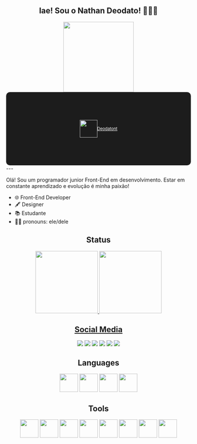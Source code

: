 <section class="Box-One">
    <h1 align="center">
        Iae! Sou o Nathan Deodato! 👨🏿‍💻
    </h1>
    <section style=" display: flex; justify-content: center;">
        <img src="/Deodatont/Icons/BitMoji%20-%20NathanDeodato.png" style="width: 20vw;"></img>
    </section>
    <section style="height: 5vh; background-color: #1c1c1c; display: flex; justify-content: center; align-items: center; border-radius: 10px;">
        <img src="/Deodatont/Icons/world-wide-web.png" style="width: 5vw;"></img>
        <a href="https://nathandeodato.netlify.app/" style="color: #FFFFFF; font-size: 0.8em;">Deodatont
        </a>
    </section>
    ---
    <p>
        Olá! Sou um programador junior Front-End em desenvolvimento. Estar em constante aprendizado e evolução é minha paixão! 
    </p>
    <ul>
        <li>🌐 Front-End Developer</li>
        <li>🖋 Designer</li>
        <li>📚 Estudante</li>
        <li>🖖🏿 pronouns: ele/dele</li>
    </ul>
</section>

<h2 align="center">Status</h2>
<section class="Box-Two" align="center">
    <a href="https://github.com/NathanDeodato">
    <img height="170vh" src="https://github-readme-stats.vercel.app/api?username=NathanDeodato&show_icons=true&theme=tokyonight&include_all_commits=true&count_private=true&hide_border=true&border_radius=30px"/>
    <img height="170vh" src="https://github-readme-stats.vercel.app/api/top-langs/?username=NathanDeodato&layout=compact&langs_count=7&theme=tokyonight&hide_border=true&border_radius=20px"/>
</section>

<h2 align="center">Social Media</h2>
<section class="Box-Three" align="center">
    <a href=""><img src="https://img.shields.io/badge/Telegram-2CA5E0?style=for-the-badge&logo=telegram&logoColor=white"/></a>
    <a href=""><img src="https://img.shields.io/badge/Gmail-D14836?style=for-the-badge&logo=gmail&logoColor=white"/></a>
    <a href=""><img src="https://img.shields.io/badge/LinkedIn-0077B5?style=for-the-badge&logo=linkedin&logoColor=white"/></a>
    <a href=""><img src="https://img.shields.io/badge/Instagram-E4405F?style=for-the-badge&logo=instagram&logoColor=white"/></a>
    <a href=""><img src="https://img.shields.io/badge/Discord-7289DA?style=for-the-badge&logo=discord&logoColor=white"/></a>
    <a href=""><img src="https://img.shields.io/badge/Slack-4A154B?style=for-the-badge&logo=slack&logoColor=white"/></a>
</section>    
    
<h2 align="center">Languages</h2>
<section class="Box-Four" align="center">
    <img width="50vh" src="https://cdn.jsdelivr.net/gh/devicons/devicon/icons/html5/html5-original-wordmark.svg" />
    <img width="50vh" src="https://cdn.jsdelivr.net/gh/devicons/devicon/icons/css3/css3-original-wordmark.svg" />
    <img width="50vh" src="https://cdn.jsdelivr.net/gh/devicons/devicon/icons/javascript/javascript-original.svg" />
    <img width="50vh" src="https://cdn.jsdelivr.net/gh/devicons/devicon/icons/python/python-original.svg" />
</section>

<h2 align="center">Tools</h2>
<section class="Box-Five" align="center">
    <img width="50vh" src="https://cdn.jsdelivr.net/gh/devicons/devicon/icons/linux/linux-original.svg" />
    <img width="50vh" src="https://cdn.jsdelivr.net/gh/devicons/devicon/icons/windows8/windows8-original.svg" />
    <img width="50vh" src="https://cdn.jsdelivr.net/gh/devicons/devicon/icons/vscode/vscode-original.svg" />
    <img width="50vh" src="https://cdn.jsdelivr.net/gh/devicons/devicon/icons/codepen/codepen-plain.svg" />
    <img width="50vh" src="https://cdn.jsdelivr.net/gh/devicons/devicon/icons/figma/figma-original.svg" />
    <img width="50vh" src="https://cdn.jsdelivr.net/gh/devicons/devicon/icons/canva/canva-original.svg" />
    <img width="50vh" src="https://cdn.jsdelivr.net/gh/devicons/devicon/icons/bash/bash-original.svg" />
    <img width="50vh" src="https://cdn.jsdelivr.net/gh/devicons/devicon/icons/git/git-plain-wordmark.svg" />
</section>
